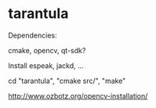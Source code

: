 tarantula
=========

Dependencies:

cmake, opencv, qt-sdk?


Install espeak, jackd, ...

cd "tarantula", "cmake src/", "make"


http://www.ozbotz.org/opencv-installation/

